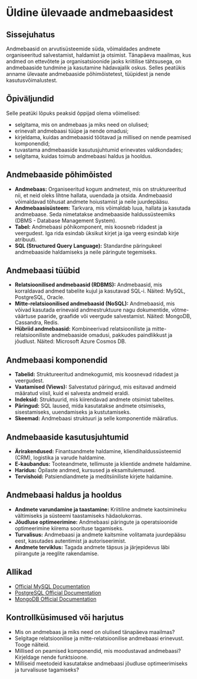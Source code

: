 # Üldine ülevaade andmebaasidest

## Sissejuhatus

Andmebaasid on arvutisüsteemide süda, võimaldades andmete organiseeritud salvestamist, haldamist ja otsimist. Tänapäeva maailmas, kus andmed on ettevõtete ja organisatsioonide jaoks kriitilise tähtsusega, on andmebaaside tundmine ja kasutamine hädavajalik oskus. Selles peatükis anname ülevaate andmebaaside põhimõistetest, tüüpidest ja nende kasutusvõimalustest.

## Õpiväljundid

Selle peatüki lõpuks peaksid õppijad olema võimelised:

- selgitama, mis on andmebaas ja miks need on olulised;
- erinevalt andmebaasi tüüpe ja nende omadusi;
- kirjeldama, kuidas andmebaasid töötavad ja millised on nende peamised komponendid;
- tuvastama andmebaaside kasutusjuhtumid erinevates valdkondades;
- selgitama, kuidas toimub andmebaasi haldus ja hooldus.

## Andmebaaside põhimõisted

- **Andmebaas:** Organiseeritud kogum andmetest, mis on struktureeritud nii, et neid oleks lihtne hallata, uuendada ja otsida. Andmebaasid võimaldavad tõhusat andmete hoiustamist ja neile juurdepääsu.
- **Andmebaasisüsteem:** Tarkvara, mis võimaldab luua, hallata ja kasutada andmebaase. Seda nimetatakse andmebaaside haldussüsteemiks (DBMS - Database Management System).
- **Tabel:** Andmebaasi põhikomponent, mis koosneb ridadest ja veergudest. Iga rida esindab üksikut kirjet ja iga veerg esindab kirje atribuuti.
- **SQL (Structured Query Language):** Standardne päringukeel andmebaaside haldamiseks ja neile päringute tegemiseks.

## Andmebaasi tüübid

- **Relatsioonilised andmebaasid (RDBMS):** Andmebaasid, mis korraldavad andmed tabelite kujul ja kasutavad SQL-i. Näited: MySQL, PostgreSQL, Oracle.
- **Mitte-relatsioonilised andmebaasid (NoSQL):** Andmebaasid, mis võivad kasutada erinevaid andmestruktuure nagu dokumentide, võtme-väärtuse paaride, graafide või veergude salvestamist. Näited: MongoDB, Cassandra, Redis.
- **Hübriid andmebaasid:** Kombineerivad relatsiooniliste ja mitte-relatsiooniliste andmebaaside omadusi, pakkudes paindlikkust ja jõudlust. Näited: Microsoft Azure Cosmos DB.

## Andmebaasi komponendid

- **Tabelid:** Struktureeritud andmekogumid, mis koosnevad ridadest ja veergudest.
- **Vaatamised (Views):** Salvestatud päringud, mis esitavad andmeid määratud viisil, kuid ei salvesta andmeid eraldi.
- **Indeksid:** Struktuurid, mis kiirendavad andmete otsimist tabelites.
- **Päringud:** SQL laused, mida kasutatakse andmete otsimiseks, sisestamiseks, uuendamiseks ja kustutamiseks.
- **Skeemad:** Andmebaasi struktuuri ja selle komponentide määratlus.

## Andmebaaside kasutusjuhtumid

- **Ärirakendused:** Finantsandmete haldamine, kliendihaldussüsteemid (CRM), logistika ja varude haldamine.
- **E-kaubandus:** Tooteandmete, tellimuste ja klientide andmete haldamine.
- **Haridus:** Õpilaste andmed, kursused ja eksamitulemused.
- **Tervishoid:** Patsiendiandmete ja meditsiiniliste kirjete haldamine.

## Andmebaasi haldus ja hooldus

- **Andmete varundamine ja taastamine:** Kriitiline andmete kaotsimineku vältimiseks ja süsteemi taastamiseks hädaolukorras.
- **Jõudluse optimeerimine:** Andmebaasi päringute ja operatsioonide optimeerimine kiirema soorituse tagamiseks.
- **Turvalisus:** Andmebaasi ja andmete kaitsmine volitamata juurdepääsu eest, kasutades autentimist ja autoriseerimist.
- **Andmete terviklus:** Tagada andmete täpsus ja järjepidevus läbi piirangute ja reeglite rakendamise.

## Allikad

- [Official MySQL Documentation](https://dev.mysql.com/doc/)
- [PostgreSQL Official Documentation](https://www.postgresql.org/docs/)
- [MongoDB Official Documentation](https://docs.mongodb.com/)

## Kontrollküsimused või harjutus

- Mis on andmebaas ja miks need on olulised tänapäeva maailmas?
- Selgitage relatsioonilise ja mitte-relatsioonilise andmebaasi erinevust. Tooge näiteid.
- Millised on peamised komponendid, mis moodustavad andmebaasi? Kirjeldage nende funktsioone.
- Milliseid meetodeid kasutatakse andmebaasi jõudluse optimeerimiseks ja turvalisuse tagamiseks?
